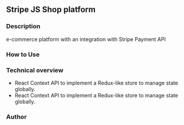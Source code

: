 ## Stripe JS Shop platform

### Description
e-commerce platform with an integration with Stripe Payment API
### How to Use
### Technical overview
* React Context API to implement a Redux-like store to manage state globally.
* React Context API to implement a Redux-like store to manage state globally.
### Author